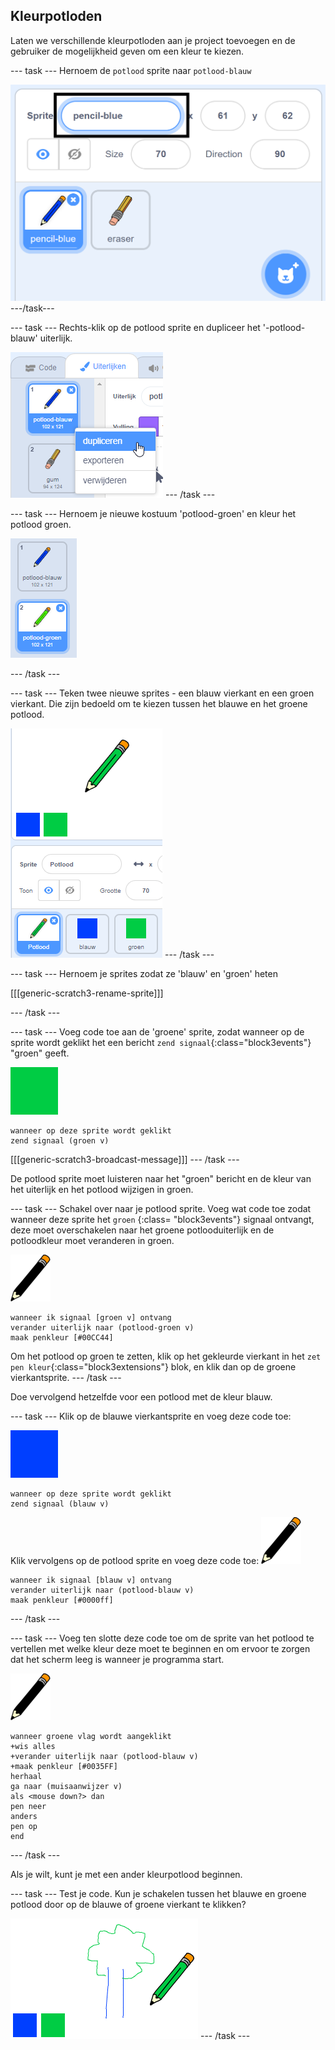 ## Kleurpotloden

Laten we verschillende kleurpotloden aan je project toevoegen en de gebruiker de mogelijkheid geven om een kleur te kiezen.

\--- task \--- Hernoem de `potlood` sprite naar `potlood-blauw`

![hernoem-potlood](images/rename-pencil.png) \---/task\---

\--- task \--- Rechts-klik op de potlood sprite en dupliceer het '-potlood-blauw' uiterlijk.

![schermafdruk](images/paint-blue-duplicate.png) \--- /task \---

\--- task \--- Hernoem je nieuwe kostuum 'potlood-groen' en kleur het potlood groen.

![schermafdruk](images/paint-pencil-green.png)

\--- /task \---

\--- task \--- Teken twee nieuwe sprites - een blauw vierkant en een groen vierkant. Die zijn bedoeld om te kiezen tussen het blauwe en het groene potlood.

![schermafdruk](images/paint-selectors.png) \--- /task \---

\--- task \--- Hernoem je sprites zodat ze 'blauw' en 'groen' heten

[[[generic-scratch3-rename-sprite]]]

\--- /task \---

\--- task \--- Voeg code toe aan de 'groene' sprite, zodat wanneer op de sprite wordt geklikt het een bericht `zend signaal`{:class="block3events"} "groen" geeft.

![groen vierkant](images/green_square.png)

```blocks3
wanneer op deze sprite wordt geklikt
zend signaal (groen v)
```

[[[generic-scratch3-broadcast-message]]] \--- /task \---

De potlood sprite moet luisteren naar het "groen" bericht en de kleur van het uiterlijk en het potlood wijzigen in groen.

\--- task \--- Schakel over naar je potlood sprite. Voeg wat code toe zodat wanneer deze sprite het `groen` {:class= "block3events"} signaal ontvangt, deze moet overschakelen naar het groene potlooduiterlijk en de potloodkleur moet veranderen in groen.

![potlood](images/pencil.png)

```blocks3
wanneer ik signaal [groen v] ontvang
verander uiterlijk naar (potlood-groen v)
maak penkleur [#00CC44]
```

Om het potlood op groen te zetten, klik op het gekleurde vierkant in het `zet pen kleur`{:class="block3extensions"} blok, en klik dan op de groene vierkantsprite. \--- /task \---

Doe vervolgend hetzelfde voor een potlood met de kleur blauw.

\--- task \--- Klik op de blauwe vierkantsprite en voeg deze code toe:

![blauw_vierkant](images/blue_square.png)

```blocks3
wanneer op deze sprite wordt geklikt
zend signaal (blauw v)
```

Klik vervolgens op de potlood sprite en voeg deze code toe: ![potlood](images/pencil.png)

```blocks3
wanneer ik signaal [blauw v] ontvang
verander uiterlijk naar (potlood-blauw v)
maak penkleur [#0000ff]
```

\--- /task \---

\--- task \--- Voeg ten slotte deze code toe om de sprite van het potlood te vertellen met welke kleur deze moet te beginnen en om ervoor te zorgen dat het scherm leeg is wanneer je programma start.

![potlood](images/pencil.png)

```blocks3
wanneer groene vlag wordt aangeklikt
+wis alles
+verander uiterlijk naar (potlood-blauw v)
+maak penkleur [#0035FF]
herhaal
ga naar (muisaanwijzer v)
als <mouse down?> dan
pen neer
anders
pen op
end
```

\--- /task \---

Als je wilt, kunt je met een ander kleurpotlood beginnen.

\--- task \--- Test je code. Kun je schakelen tussen het blauwe en groene potlood door op de blauwe of groene vierkant te klikken?

![schermafdruk](images/paint-pens-test.png) \--- /task \---
